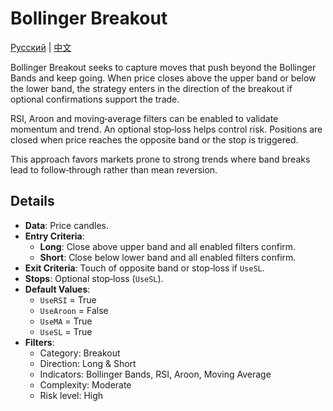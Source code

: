 # Bollinger Breakout
[Русский](README_ru.md) | [中文](README_cn.md)

Bollinger Breakout seeks to capture moves that push beyond the Bollinger Bands
and keep going. When price closes above the upper band or below the lower band,
the strategy enters in the direction of the breakout if optional confirmations
support the trade.

RSI, Aroon and moving‑average filters can be enabled to validate momentum and
trend. An optional stop‑loss helps control risk. Positions are closed when price
reaches the opposite band or the stop is triggered.

This approach favors markets prone to strong trends where band breaks lead to
follow‑through rather than mean reversion.

## Details
- **Data**: Price candles.
- **Entry Criteria**:
  - **Long**: Close above upper band and all enabled filters confirm.
  - **Short**: Close below lower band and all enabled filters confirm.
- **Exit Criteria**: Touch of opposite band or stop‑loss if `UseSL`.
- **Stops**: Optional stop‑loss (`UseSL`).
- **Default Values**:
  - `UseRSI` = True
  - `UseAroon` = False
  - `UseMA` = True
  - `UseSL` = True
- **Filters**:
  - Category: Breakout
  - Direction: Long & Short
  - Indicators: Bollinger Bands, RSI, Aroon, Moving Average
  - Complexity: Moderate
  - Risk level: High
